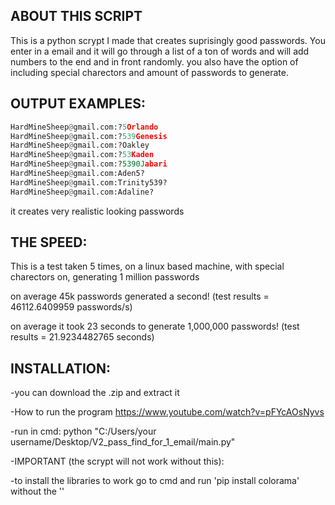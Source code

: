 ## ABOUT THIS SCRIPT
This is a python scrypt I made that creates suprisingly good passwords. You enter in a email and it will go through a list of a ton of words and will add numbers to the end and in front randomly. you also have the option of including special charectors and amount of passwords to generate.

## OUTPUT EXAMPLES:
  ```python
  HardMineSheep@gmail.com:?5Orlando
  HardMineSheep@gmail.com:?539Genesis
  HardMineSheep@gmail.com:?Oakley
  HardMineSheep@gmail.com:?53Kaden
  HardMineSheep@gmail.com:?5390Jabari
  HardMineSheep@gmail.com:Aden5?
  HardMineSheep@gmail.com:Trinity539?
  HardMineSheep@gmail.com:Adaline?
  ```
it creates very realistic looking passwords

## THE SPEED:
    
This is a test taken 5 times, on a linux based machine, with special charectors on, generating 1 million passwords


on average 45k passwords generated a second! (test results = 46112.6409959 passwords/s)

on average it took 23 seconds to generate 1,000,000 passwords! (test results = 21.9234482765 seconds)

## INSTALLATION:

-you can download the .zip and extract it

-How to run the program https://www.youtube.com/watch?v=pFYcAOsNyvs

-run in cmd: python "C:/Users/your username/Desktop/V2_pass_find_for_1_email/main.py"

-IMPORTANT (the scrypt will not work without this):

-to install the libraries to work go to cmd and run 'pip install colorama' without the ''
